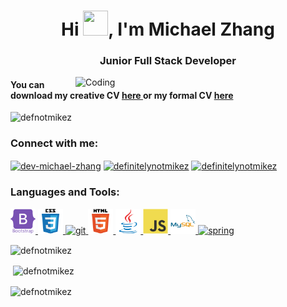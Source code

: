 <h1 align="center">Hi <img height="40" width="40" src="https://user-images.githubusercontent.com/1303154/88677602-1635ba80-d120-11ea-84d8-d263ba5fc3c0.gif">, I'm Michael Zhang</h1>
<h3 align="center">Junior Full Stack Developer</h3>
<img align="right" alt="Coding" width="400" src="https://raw.githubusercontent.com/gist/patevs/b007a0e98fb216438d4cbf559fac4166/raw/88f20c9d749d756be63f22b09f3c4ac570bc5101/programming.gif">

<h4> You can download my creative CV <a href="https://github.com/defnotmikez/defnotmikez/blob/27019b0e94adda0719110880f51fd0f8667e4201/CV_Michael_Creative.pdf"> here </a> or my formal CV <a href="https://github.com/defnotmikez/defnotmikez/blob/27019b0e94adda0719110880f51fd0f8667e4201/CV_Michael_Formal.pdf">here</a></h4>
<p align="left"> <img src="https://komarev.com/ghpvc/?username=defnotmikez&label=Profile%20views&color=0e75b6&style=flat" alt="defnotmikez" /> </p>



<h3 align="left">Connect with me:</h3>
<p align="left">
<a href="https://linkedin.com/in/dev-michael-zhang" target="blank"><img align="center" src="https://raw.githubusercontent.com/rahuldkjain/github-profile-readme-generator/master/src/images/icons/Social/linked-in-alt.svg" alt="dev-michael-zhang" height="30" width="40" /></a>
<a href="https://fb.com/definitelynotmikez" target="blank"><img align="center" src="https://raw.githubusercontent.com/rahuldkjain/github-profile-readme-generator/master/src/images/icons/Social/facebook.svg" alt="definitelynotmikez" height="30" width="40" /></a>
<a href="https://instagram.com/definitelynotmikez" target="blank"><img align="center" src="https://raw.githubusercontent.com/rahuldkjain/github-profile-readme-generator/master/src/images/icons/Social/instagram.svg" alt="definitelynotmikez" height="30" width="40" /></a>
</p>

<h3 align="left">Languages and Tools:</h3>
<p align="left"> <a href="https://getbootstrap.com" target="_blank" rel="noreferrer"> <img src="https://raw.githubusercontent.com/devicons/devicon/master/icons/bootstrap/bootstrap-plain-wordmark.svg" alt="bootstrap" width="40" height="40"/> </a> <a href="https://www.w3schools.com/css/" target="_blank" rel="noreferrer"> <img src="https://raw.githubusercontent.com/devicons/devicon/master/icons/css3/css3-original-wordmark.svg" alt="css3" width="40" height="40"/> </a> <a href="https://git-scm.com/" target="_blank" rel="noreferrer"> <img src="https://www.vectorlogo.zone/logos/git-scm/git-scm-icon.svg" alt="git" width="40" height="40"/> </a> <a href="https://www.w3.org/html/" target="_blank" rel="noreferrer"> <img src="https://raw.githubusercontent.com/devicons/devicon/master/icons/html5/html5-original-wordmark.svg" alt="html5" width="40" height="40"/> </a> <a href="https://www.java.com" target="_blank" rel="noreferrer"> <img src="https://raw.githubusercontent.com/devicons/devicon/master/icons/java/java-original.svg" alt="java" width="40" height="40"/> </a> <a href="https://developer.mozilla.org/en-US/docs/Web/JavaScript" target="_blank" rel="noreferrer"> <img src="https://raw.githubusercontent.com/devicons/devicon/master/icons/javascript/javascript-original.svg" alt="javascript" width="40" height="40"/> </a> <a href="https://www.mysql.com/" target="_blank" rel="noreferrer"> <img src="https://raw.githubusercontent.com/devicons/devicon/master/icons/mysql/mysql-original-wordmark.svg" alt="mysql" width="40" height="40"/> </a> <a href="https://spring.io/" target="_blank" rel="noreferrer"> <img src="https://www.vectorlogo.zone/logos/springio/springio-icon.svg" alt="spring" width="40" height="40"/> </a> </p>

<p><img align="center" src="https://github-readme-stats.vercel.app/api/top-langs?username=defnotmikez&show_icons=true&locale=en&layout=compact&theme=dark" alt="defnotmikez" /></p>

<p>&nbsp;<img align="center" src="https://github-readme-stats.vercel.app/api?username=defnotmikez&show_icons=true&locale=en&theme=dark" alt="defnotmikez" /></p>

<p><img align="center" src="https://github-readme-streak-stats.herokuapp.com/?user=defnotmikez&theme=dark" alt="defnotmikez" /></p>

